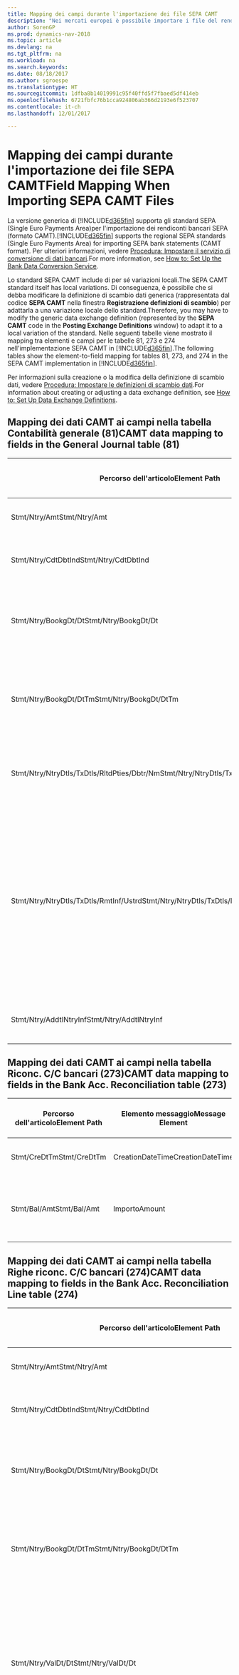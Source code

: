 ```yaml
---
title: Mapping dei campi durante l'importazione dei file SEPA CAMT
description: "Nei mercati europei è possibile importare i file del rendiconto bancario negli standard SEPA (Single Euro Payments Area) locali."
author: SorenGP
ms.prod: dynamics-nav-2018
ms.topic: article
ms.devlang: na
ms.tgt_pltfrm: na
ms.workload: na
ms.search.keywords: 
ms.date: 08/18/2017
ms.author: sgroespe
ms.translationtype: HT
ms.sourcegitcommit: 1dfba8b14019991c95f40ffd5f7fbaed5df414eb
ms.openlocfilehash: 6721fbfc76b1cca924806ab366d2193e6f523707
ms.contentlocale: it-ch
ms.lasthandoff: 12/01/2017

---
```

# <a name="field-mapping-when-importing-sepa-camt-files"></a><span data-ttu-id="3b1d7-103">Mapping dei campi durante l'importazione dei file SEPA CAMT</span><span class="sxs-lookup"><span data-stu-id="3b1d7-103">Field Mapping When Importing SEPA CAMT Files</span></span>
<span data-ttu-id="3b1d7-104">La versione generica di [!INCLUDE[d365fin](includes/d365fin_md.md)] supporta gli standard SEPA (Single Euro Payments Area)per l'importazione dei rendiconti bancari SEPA (formato CAMT).</span><span class="sxs-lookup"><span data-stu-id="3b1d7-104">[!INCLUDE[d365fin](includes/d365fin_md.md)] supports the regional SEPA standards (Single Euro Payments Area) for importing SEPA bank statements (CAMT format).</span></span> <span data-ttu-id="3b1d7-105">Per ulteriori informazioni, vedere [Procedura: Impostare il servizio di conversione di dati bancari](bank-how-setup-bank-data-conversion-service.md).</span><span class="sxs-lookup"><span data-stu-id="3b1d7-105">For more information, see [How to: Set Up the Bank Data Conversion Service](bank-how-setup-bank-data-conversion-service.md).</span></span>  

 <span data-ttu-id="3b1d7-106">Lo standard SEPA CAMT include di per sé variazioni locali.</span><span class="sxs-lookup"><span data-stu-id="3b1d7-106">The SEPA CAMT standard itself has local variations.</span></span> <span data-ttu-id="3b1d7-107">Di conseguenza, è possibile che si debba modificare la definizione di scambio dati generica (rappresentata dal codice **SEPA CAMT** nella finestra **Registrazione definizioni di scambio**) per adattarla a una variazione locale dello standard.</span><span class="sxs-lookup"><span data-stu-id="3b1d7-107">Therefore, you may have to modify the generic data exchange definition (represented by the **SEPA CAMT** code in the **Posting Exchange Definitions** window) to adapt it to a local variation of the standard.</span></span> <span data-ttu-id="3b1d7-108">Nelle seguenti tabelle viene mostrato il mapping tra elementi e campi per le tabelle 81, 273 e 274 nell'implementazione SEPA CAMT in [!INCLUDE[d365fin](includes/d365fin_md.md)].</span><span class="sxs-lookup"><span data-stu-id="3b1d7-108">The following tables show the element-to-field mapping for tables 81, 273, and 274 in the SEPA CAMT implementation in [!INCLUDE[d365fin](includes/d365fin_md.md)].</span></span>  

 <span data-ttu-id="3b1d7-109">Per informazioni sulla creazione o la modifica della definizione di scambio dati, vedere [Procedura: Impostare le definizioni di scambio dati](across-how-to-set-up-data-exchange-definitions.md).</span><span class="sxs-lookup"><span data-stu-id="3b1d7-109">For information about creating or adjusting a data exchange definition, see [How to: Set Up Data Exchange Definitions](across-how-to-set-up-data-exchange-definitions.md).</span></span>  

## <a name="camt-data-mapping-to-fields-in-the-general-journal-table-81"></a><span data-ttu-id="3b1d7-110">Mapping dei dati CAMT ai campi nella tabella Contabilità generale (81)</span><span class="sxs-lookup"><span data-stu-id="3b1d7-110">CAMT data mapping to fields in the General Journal table (81)</span></span>  

|<span data-ttu-id="3b1d7-111">Percorso dell'articolo</span><span class="sxs-lookup"><span data-stu-id="3b1d7-111">Element Path</span></span>|<span data-ttu-id="3b1d7-112">Elemento messaggio</span><span class="sxs-lookup"><span data-stu-id="3b1d7-112">Message Element</span></span>|<span data-ttu-id="3b1d7-113">Tipo di dati</span><span class="sxs-lookup"><span data-stu-id="3b1d7-113">Data Type</span></span>|<span data-ttu-id="3b1d7-114">Descrizione</span><span class="sxs-lookup"><span data-stu-id="3b1d7-114">Description</span></span>|<span data-ttu-id="3b1d7-115">Identificatore segno negativo</span><span class="sxs-lookup"><span data-stu-id="3b1d7-115">Negative-Sign Identifier</span></span>|<span data-ttu-id="3b1d7-116">Nr. campo</span><span class="sxs-lookup"><span data-stu-id="3b1d7-116">Field No.</span></span>|<span data-ttu-id="3b1d7-117">Nome campo</span><span class="sxs-lookup"><span data-stu-id="3b1d7-117">Field Name</span></span>|  
|------------------|---------------------|---------------|-----------------|-------------------------------|---------------|----------------|  
|<span data-ttu-id="3b1d7-118">Stmt/Ntry/Amt</span><span class="sxs-lookup"><span data-stu-id="3b1d7-118">Stmt/Ntry/Amt</span></span>|<span data-ttu-id="3b1d7-119">Importo</span><span class="sxs-lookup"><span data-stu-id="3b1d7-119">Amount</span></span>|<span data-ttu-id="3b1d7-120">Decimale</span><span class="sxs-lookup"><span data-stu-id="3b1d7-120">Decimal</span></span>|<span data-ttu-id="3b1d7-121">Specifica l'importo di denaro nel movimento cassa.</span><span class="sxs-lookup"><span data-stu-id="3b1d7-121">The amount of money in the cash entry</span></span>||<span data-ttu-id="3b1d7-122">13</span><span class="sxs-lookup"><span data-stu-id="3b1d7-122">13</span></span>|<span data-ttu-id="3b1d7-123">Importo</span><span class="sxs-lookup"><span data-stu-id="3b1d7-123">Amount</span></span>|  
|<span data-ttu-id="3b1d7-124">Stmt/Ntry/CdtDbtInd</span><span class="sxs-lookup"><span data-stu-id="3b1d7-124">Stmt/Ntry/CdtDbtInd</span></span>|<span data-ttu-id="3b1d7-125">CreditDebitIndicator</span><span class="sxs-lookup"><span data-stu-id="3b1d7-125">CreditDebitIndicator</span></span>|<span data-ttu-id="3b1d7-126">Testo</span><span class="sxs-lookup"><span data-stu-id="3b1d7-126">Text</span></span>|<span data-ttu-id="3b1d7-127">Indica se il movimento è un credito o un debito</span><span class="sxs-lookup"><span data-stu-id="3b1d7-127">Indicates whether the entry is a credit or a debit entry</span></span>|<span data-ttu-id="3b1d7-128">DBIT</span><span class="sxs-lookup"><span data-stu-id="3b1d7-128">DBIT</span></span>|<span data-ttu-id="3b1d7-129">13</span><span class="sxs-lookup"><span data-stu-id="3b1d7-129">13</span></span>|<span data-ttu-id="3b1d7-130">Importo</span><span class="sxs-lookup"><span data-stu-id="3b1d7-130">Amount</span></span>|  
|<span data-ttu-id="3b1d7-131">Stmt/Ntry/BookgDt/Dt</span><span class="sxs-lookup"><span data-stu-id="3b1d7-131">Stmt/Ntry/BookgDt/Dt</span></span>|<span data-ttu-id="3b1d7-132">Data</span><span class="sxs-lookup"><span data-stu-id="3b1d7-132">Date</span></span>|<span data-ttu-id="3b1d7-133">Data</span><span class="sxs-lookup"><span data-stu-id="3b1d7-133">Date</span></span>|<span data-ttu-id="3b1d7-134">Data in cui un movimento viene registrato in un conto nei registri di chi utilizza il conto</span><span class="sxs-lookup"><span data-stu-id="3b1d7-134">The date when an entry is posted to an account on the account servicer's books</span></span>||<span data-ttu-id="3b1d7-135">5</span><span class="sxs-lookup"><span data-stu-id="3b1d7-135">5</span></span>|<span data-ttu-id="3b1d7-136">Data di registrazione:</span><span class="sxs-lookup"><span data-stu-id="3b1d7-136">Posting Date</span></span>|  
|<span data-ttu-id="3b1d7-137">Stmt/Ntry/BookgDt/DtTm</span><span class="sxs-lookup"><span data-stu-id="3b1d7-137">Stmt/Ntry/BookgDt/DtTm</span></span>|<span data-ttu-id="3b1d7-138">DataOra</span><span class="sxs-lookup"><span data-stu-id="3b1d7-138">DateTime</span></span>|<span data-ttu-id="3b1d7-139">DataOra</span><span class="sxs-lookup"><span data-stu-id="3b1d7-139">DateTime</span></span>|<span data-ttu-id="3b1d7-140">Data e ora in cui un movimento viene registrato in un conto nei registri di chi utilizza il conto</span><span class="sxs-lookup"><span data-stu-id="3b1d7-140">The date and time when an entry is posted to an account on the account servicer's books</span></span>||<span data-ttu-id="3b1d7-141">5</span><span class="sxs-lookup"><span data-stu-id="3b1d7-141">5</span></span>|<span data-ttu-id="3b1d7-142">Data di registrazione:</span><span class="sxs-lookup"><span data-stu-id="3b1d7-142">Posting Date</span></span>|  
|<span data-ttu-id="3b1d7-143">Stmt/Ntry/NtryDtls/TxDtls/RltdPties/Dbtr/Nm</span><span class="sxs-lookup"><span data-stu-id="3b1d7-143">Stmt/Ntry/NtryDtls/TxDtls/RltdPties/Dbtr/Nm</span></span>|<span data-ttu-id="3b1d7-144">Nome</span><span class="sxs-lookup"><span data-stu-id="3b1d7-144">Name</span></span>|<span data-ttu-id="3b1d7-145">Testo</span><span class="sxs-lookup"><span data-stu-id="3b1d7-145">Text</span></span>|<span data-ttu-id="3b1d7-146">Nome della parte che deve una somma di denaro al creditore (finale)</span><span class="sxs-lookup"><span data-stu-id="3b1d7-146">The name of the party that owes an amount of money to the (ultimate) creditor</span></span>||<span data-ttu-id="3b1d7-147">1221</span><span class="sxs-lookup"><span data-stu-id="3b1d7-147">1221</span></span>|<span data-ttu-id="3b1d7-148">Informazioni sul pagante</span><span class="sxs-lookup"><span data-stu-id="3b1d7-148">Payer Information</span></span>|  
|<span data-ttu-id="3b1d7-149">Stmt/Ntry/NtryDtls/TxDtls/RmtInf/Ustrd</span><span class="sxs-lookup"><span data-stu-id="3b1d7-149">Stmt/Ntry/NtryDtls/TxDtls/RmtInf/Ustrd</span></span>|<span data-ttu-id="3b1d7-150">Non strutturato</span><span class="sxs-lookup"><span data-stu-id="3b1d7-150">Unstructured</span></span>|<span data-ttu-id="3b1d7-151">Testo</span><span class="sxs-lookup"><span data-stu-id="3b1d7-151">Text</span></span>|<span data-ttu-id="3b1d7-152">Informazioni fornite per consentire la corrispondenza o riconciliazione di un movimento con gli articoli oggetto del pagamento, come le fatture aziendali in un sistema conto clienti, in un form non strutturato</span><span class="sxs-lookup"><span data-stu-id="3b1d7-152">Information supplied to enable the matching/reconciliation of an entry with the items that the payment is intended to settle, such as commercial invoices in an accounts-receivable system, in an unstructured form</span></span>||<span data-ttu-id="3b1d7-153">8</span><span class="sxs-lookup"><span data-stu-id="3b1d7-153">8</span></span>|<span data-ttu-id="3b1d7-154">Descrizione</span><span class="sxs-lookup"><span data-stu-id="3b1d7-154">Description</span></span>|  
|<span data-ttu-id="3b1d7-155">Stmt/Ntry/AddtlNtryInf</span><span class="sxs-lookup"><span data-stu-id="3b1d7-155">Stmt/Ntry/AddtlNtryInf</span></span>|<span data-ttu-id="3b1d7-156">AdditionalEntryInformation</span><span class="sxs-lookup"><span data-stu-id="3b1d7-156">AdditionalEntryInformation</span></span>|<span data-ttu-id="3b1d7-157">Testo</span><span class="sxs-lookup"><span data-stu-id="3b1d7-157">Text</span></span>|<span data-ttu-id="3b1d7-158">Informazioni aggiuntive relative al movimento</span><span class="sxs-lookup"><span data-stu-id="3b1d7-158">Additional information about the entry</span></span>||<span data-ttu-id="3b1d7-159">1222</span><span class="sxs-lookup"><span data-stu-id="3b1d7-159">1222</span></span>|<span data-ttu-id="3b1d7-160">Informazioni sulla transazione</span><span class="sxs-lookup"><span data-stu-id="3b1d7-160">Transaction Information</span></span>|  

## <a name="camt-data-mapping-to-fields-in-the-bank-acc-reconciliation-table-273"></a><span data-ttu-id="3b1d7-161">Mapping dei dati CAMT ai campi nella tabella Riconc. C/C bancari (273)</span><span class="sxs-lookup"><span data-stu-id="3b1d7-161">CAMT data mapping to fields in the Bank Acc. Reconciliation table (273)</span></span>  

|<span data-ttu-id="3b1d7-162">Percorso dell'articolo</span><span class="sxs-lookup"><span data-stu-id="3b1d7-162">Element Path</span></span>|<span data-ttu-id="3b1d7-163">Elemento messaggio</span><span class="sxs-lookup"><span data-stu-id="3b1d7-163">Message Element</span></span>|<span data-ttu-id="3b1d7-164">Tipo di dati</span><span class="sxs-lookup"><span data-stu-id="3b1d7-164">Data Type</span></span>|<span data-ttu-id="3b1d7-165">Descrizione</span><span class="sxs-lookup"><span data-stu-id="3b1d7-165">Description</span></span>|<span data-ttu-id="3b1d7-166">Identificatore segno negativo</span><span class="sxs-lookup"><span data-stu-id="3b1d7-166">Negative-Sign Identifier</span></span>|<span data-ttu-id="3b1d7-167">Nr. campo</span><span class="sxs-lookup"><span data-stu-id="3b1d7-167">Field No.</span></span>|<span data-ttu-id="3b1d7-168">Nome campo</span><span class="sxs-lookup"><span data-stu-id="3b1d7-168">Field Name</span></span>|  
|------------------|---------------------|---------------|-----------------|-------------------------------|---------------|----------------|  
|<span data-ttu-id="3b1d7-169">Stmt/CreDtTm</span><span class="sxs-lookup"><span data-stu-id="3b1d7-169">Stmt/CreDtTm</span></span>|<span data-ttu-id="3b1d7-170">CreationDateTime</span><span class="sxs-lookup"><span data-stu-id="3b1d7-170">CreationDateTime</span></span>|<span data-ttu-id="3b1d7-171">Data</span><span class="sxs-lookup"><span data-stu-id="3b1d7-171">Date</span></span>|<span data-ttu-id="3b1d7-172">Data e ora di creazione del messaggio</span><span class="sxs-lookup"><span data-stu-id="3b1d7-172">The date and time when the message was created</span></span>||<span data-ttu-id="3b1d7-173">3</span><span class="sxs-lookup"><span data-stu-id="3b1d7-173">3</span></span>|<span data-ttu-id="3b1d7-174">Data estratto conto</span><span class="sxs-lookup"><span data-stu-id="3b1d7-174">Statement Date</span></span>|  
|<span data-ttu-id="3b1d7-175">Stmt/Bal/Amt</span><span class="sxs-lookup"><span data-stu-id="3b1d7-175">Stmt/Bal/Amt</span></span>|<span data-ttu-id="3b1d7-176">Importo</span><span class="sxs-lookup"><span data-stu-id="3b1d7-176">Amount</span></span>|<span data-ttu-id="3b1d7-177">Decimale</span><span class="sxs-lookup"><span data-stu-id="3b1d7-177">Decimal</span></span>|<span data-ttu-id="3b1d7-178">Importo risultante dagli importi al netto per tutti i movimenti dare e avere</span><span class="sxs-lookup"><span data-stu-id="3b1d7-178">The amount resulting from the netted amounts for all debit and credit entries</span></span>||<span data-ttu-id="3b1d7-179">4</span><span class="sxs-lookup"><span data-stu-id="3b1d7-179">4</span></span>|<span data-ttu-id="3b1d7-180">Saldo finale estratto conto</span><span class="sxs-lookup"><span data-stu-id="3b1d7-180">Statement Ending Balance</span></span>|  

## <a name="camt-data-mapping-to-fields-in-the-bank-acc-reconciliation-line-table-274"></a><span data-ttu-id="3b1d7-181">Mapping dei dati CAMT ai campi nella tabella Righe riconc. C/C bancari (274)</span><span class="sxs-lookup"><span data-stu-id="3b1d7-181">CAMT data mapping to fields in the Bank Acc. Reconciliation Line table (274)</span></span>  

|<span data-ttu-id="3b1d7-182">Percorso dell'articolo</span><span class="sxs-lookup"><span data-stu-id="3b1d7-182">Element Path</span></span>|<span data-ttu-id="3b1d7-183">Elemento messaggio</span><span class="sxs-lookup"><span data-stu-id="3b1d7-183">Message Element</span></span>|<span data-ttu-id="3b1d7-184">Tipo di dati</span><span class="sxs-lookup"><span data-stu-id="3b1d7-184">Data Type</span></span>|<span data-ttu-id="3b1d7-185">Descrizione</span><span class="sxs-lookup"><span data-stu-id="3b1d7-185">Description</span></span>|<span data-ttu-id="3b1d7-186">Identificatore segno negativo</span><span class="sxs-lookup"><span data-stu-id="3b1d7-186">Negative-Sign Identifier</span></span>|<span data-ttu-id="3b1d7-187">Nr. campo</span><span class="sxs-lookup"><span data-stu-id="3b1d7-187">Field No.</span></span>|<span data-ttu-id="3b1d7-188">Nome campo</span><span class="sxs-lookup"><span data-stu-id="3b1d7-188">Field Name</span></span>|  
|------------------|---------------------|---------------|-----------------|-------------------------------|---------------|----------------|  
|<span data-ttu-id="3b1d7-189">Stmt/Ntry/Amt</span><span class="sxs-lookup"><span data-stu-id="3b1d7-189">Stmt/Ntry/Amt</span></span>|<span data-ttu-id="3b1d7-190">Importo</span><span class="sxs-lookup"><span data-stu-id="3b1d7-190">Amount</span></span>|<span data-ttu-id="3b1d7-191">Decimale</span><span class="sxs-lookup"><span data-stu-id="3b1d7-191">Decimal</span></span>|<span data-ttu-id="3b1d7-192">Specifica l'importo di denaro nel movimento cassa.</span><span class="sxs-lookup"><span data-stu-id="3b1d7-192">The amount of money in the cash entry</span></span>||<span data-ttu-id="3b1d7-193">7</span><span class="sxs-lookup"><span data-stu-id="3b1d7-193">7</span></span>|<span data-ttu-id="3b1d7-194">Importo estratto conto</span><span class="sxs-lookup"><span data-stu-id="3b1d7-194">Statement Amount</span></span>|  
|<span data-ttu-id="3b1d7-195">Stmt/Ntry/CdtDbtInd</span><span class="sxs-lookup"><span data-stu-id="3b1d7-195">Stmt/Ntry/CdtDbtInd</span></span>|<span data-ttu-id="3b1d7-196">CreditDebitIndicator</span><span class="sxs-lookup"><span data-stu-id="3b1d7-196">CreditDebitIndicator</span></span>|<span data-ttu-id="3b1d7-197">Testo</span><span class="sxs-lookup"><span data-stu-id="3b1d7-197">Text</span></span>|<span data-ttu-id="3b1d7-198">Indica se il movimento è un credito o un debito</span><span class="sxs-lookup"><span data-stu-id="3b1d7-198">Indicates whether the entry is a credit or a debit entry</span></span>|<span data-ttu-id="3b1d7-199">DBIT</span><span class="sxs-lookup"><span data-stu-id="3b1d7-199">DBIT</span></span>|<span data-ttu-id="3b1d7-200">7</span><span class="sxs-lookup"><span data-stu-id="3b1d7-200">7</span></span>|<span data-ttu-id="3b1d7-201">Importo estratto conto</span><span class="sxs-lookup"><span data-stu-id="3b1d7-201">Statement Amount</span></span>|  
|<span data-ttu-id="3b1d7-202">Stmt/Ntry/BookgDt/Dt</span><span class="sxs-lookup"><span data-stu-id="3b1d7-202">Stmt/Ntry/BookgDt/Dt</span></span>|<span data-ttu-id="3b1d7-203">Data</span><span class="sxs-lookup"><span data-stu-id="3b1d7-203">Date</span></span>|<span data-ttu-id="3b1d7-204">Data</span><span class="sxs-lookup"><span data-stu-id="3b1d7-204">Date</span></span>|<span data-ttu-id="3b1d7-205">Data in cui un movimento viene registrato in un conto nei registri di chi utilizza il conto</span><span class="sxs-lookup"><span data-stu-id="3b1d7-205">The date when an entry is posted to an account on the account servicer's books</span></span>||<span data-ttu-id="3b1d7-206">5</span><span class="sxs-lookup"><span data-stu-id="3b1d7-206">5</span></span>|<span data-ttu-id="3b1d7-207">Data transazione</span><span class="sxs-lookup"><span data-stu-id="3b1d7-207">Transaction Date</span></span>|  
|<span data-ttu-id="3b1d7-208">Stmt/Ntry/BookgDt/DtTm</span><span class="sxs-lookup"><span data-stu-id="3b1d7-208">Stmt/Ntry/BookgDt/DtTm</span></span>|<span data-ttu-id="3b1d7-209">DataOra</span><span class="sxs-lookup"><span data-stu-id="3b1d7-209">DateTime</span></span>|<span data-ttu-id="3b1d7-210">DataOra</span><span class="sxs-lookup"><span data-stu-id="3b1d7-210">DateTime</span></span>|<span data-ttu-id="3b1d7-211">Data e ora in cui un movimento viene registrato in un conto nei registri di chi utilizza il conto</span><span class="sxs-lookup"><span data-stu-id="3b1d7-211">The date and time when an entry is posted to an account on the account servicer's books</span></span>||<span data-ttu-id="3b1d7-212">5</span><span class="sxs-lookup"><span data-stu-id="3b1d7-212">5</span></span>|<span data-ttu-id="3b1d7-213">Data transazione</span><span class="sxs-lookup"><span data-stu-id="3b1d7-213">Transaction Date</span></span>|  
|<span data-ttu-id="3b1d7-214">Stmt/Ntry/ValDt/Dt</span><span class="sxs-lookup"><span data-stu-id="3b1d7-214">Stmt/Ntry/ValDt/Dt</span></span>|<span data-ttu-id="3b1d7-215">Data</span><span class="sxs-lookup"><span data-stu-id="3b1d7-215">Date</span></span>|<span data-ttu-id="3b1d7-216">Data</span><span class="sxs-lookup"><span data-stu-id="3b1d7-216">Date</span></span>|<span data-ttu-id="3b1d7-217">Data in cui i cespiti diventano disponibili al proprietario del conto nel caso di un movimento in avere o cessano di essere disponibili nel caso di un movimento in dare</span><span class="sxs-lookup"><span data-stu-id="3b1d7-217">The date when assets become available to the account owner in case of a credit entry, or cease to be available to the account owner in case of a debit entry</span></span>||<span data-ttu-id="3b1d7-218">12</span><span class="sxs-lookup"><span data-stu-id="3b1d7-218">12</span></span>|<span data-ttu-id="3b1d7-219">Data valuta</span><span class="sxs-lookup"><span data-stu-id="3b1d7-219">Value Date</span></span>|  
|<span data-ttu-id="3b1d7-220">Stmt/Ntry/ValDt/DtTm</span><span class="sxs-lookup"><span data-stu-id="3b1d7-220">Stmt/Ntry/ValDt/DtTm</span></span>|<span data-ttu-id="3b1d7-221">DataOra</span><span class="sxs-lookup"><span data-stu-id="3b1d7-221">DateTime</span></span>|<span data-ttu-id="3b1d7-222">DataOra</span><span class="sxs-lookup"><span data-stu-id="3b1d7-222">DateTime</span></span>|<span data-ttu-id="3b1d7-223">Data e ora in cui i cespiti diventano disponibili al proprietario del conto nel caso di un movimento in avere o cessano di essere disponibili nel caso di un movimento in dare</span><span class="sxs-lookup"><span data-stu-id="3b1d7-223">The date and time when assets become available to the account owner in case of a credit entry, or cease to be available to the account owner in case of a debit entry</span></span>||<span data-ttu-id="3b1d7-224">12</span><span class="sxs-lookup"><span data-stu-id="3b1d7-224">12</span></span>|<span data-ttu-id="3b1d7-225">Data valuta</span><span class="sxs-lookup"><span data-stu-id="3b1d7-225">Value Date</span></span>|  
|<span data-ttu-id="3b1d7-226">Stmt/Ntry/NtryDtls/TxDtls/RltdPties/Dbtr/Nm</span><span class="sxs-lookup"><span data-stu-id="3b1d7-226">Stmt/Ntry/NtryDtls/TxDtls/RltdPties/Dbtr/Nm</span></span>|<span data-ttu-id="3b1d7-227">Nome</span><span class="sxs-lookup"><span data-stu-id="3b1d7-227">Name</span></span>|<span data-ttu-id="3b1d7-228">Testo</span><span class="sxs-lookup"><span data-stu-id="3b1d7-228">Text</span></span>|<span data-ttu-id="3b1d7-229">Nome della parte che deve una somma di denaro al creditore (finale)</span><span class="sxs-lookup"><span data-stu-id="3b1d7-229">The name of the party that owes an amount of money to the (ultimate) creditor</span></span>||<span data-ttu-id="3b1d7-230">15</span><span class="sxs-lookup"><span data-stu-id="3b1d7-230">15</span></span>|<span data-ttu-id="3b1d7-231">Informazioni sul pagante</span><span class="sxs-lookup"><span data-stu-id="3b1d7-231">Payer Information</span></span>|  
|<span data-ttu-id="3b1d7-232">Stmt/Ntry/NtryDtls/TxDtls/RmtInf/Ustrd</span><span class="sxs-lookup"><span data-stu-id="3b1d7-232">Stmt/Ntry/NtryDtls/TxDtls/RmtInf/Ustrd</span></span>|<span data-ttu-id="3b1d7-233">Non strutturato</span><span class="sxs-lookup"><span data-stu-id="3b1d7-233">Unstructured</span></span>|<span data-ttu-id="3b1d7-234">Testo</span><span class="sxs-lookup"><span data-stu-id="3b1d7-234">Text</span></span>|<span data-ttu-id="3b1d7-235">Informazioni fornite per consentire la corrispondenza o riconciliazione di un movimento con gli articoli oggetto del pagamento, come le fatture aziendali in un sistema conto clienti, in un form non strutturato</span><span class="sxs-lookup"><span data-stu-id="3b1d7-235">Information supplied to enable the matching/reconciliation of an entry with the items that the payment is intended to settle, such as commercial invoices in an accounts-receivable system, in an unstructured form</span></span>||<span data-ttu-id="3b1d7-236">6</span><span class="sxs-lookup"><span data-stu-id="3b1d7-236">6</span></span>|<span data-ttu-id="3b1d7-237">Descrizione</span><span class="sxs-lookup"><span data-stu-id="3b1d7-237">Description</span></span>|  
|<span data-ttu-id="3b1d7-238">Stmt/Ntry/AddtlNtryInf</span><span class="sxs-lookup"><span data-stu-id="3b1d7-238">Stmt/Ntry/AddtlNtryInf</span></span>|<span data-ttu-id="3b1d7-239">AdditionalEntryInformation</span><span class="sxs-lookup"><span data-stu-id="3b1d7-239">AdditionalEntryInformation</span></span>|<span data-ttu-id="3b1d7-240">Testo</span><span class="sxs-lookup"><span data-stu-id="3b1d7-240">Text</span></span>|<span data-ttu-id="3b1d7-241">Informazioni aggiuntive relative al movimento</span><span class="sxs-lookup"><span data-stu-id="3b1d7-241">Additional information about the entry</span></span>||<span data-ttu-id="3b1d7-242">16</span><span class="sxs-lookup"><span data-stu-id="3b1d7-242">16</span></span>|<span data-ttu-id="3b1d7-243">Informazioni sulla transazione</span><span class="sxs-lookup"><span data-stu-id="3b1d7-243">Transaction Information</span></span>|  

 <span data-ttu-id="3b1d7-244">Gli elementi nel nodo **Ntry** importati in [!INCLUDE[d365fin](includes/d365fin_md.md)], ma di cui non è stato eseguito il mapping ad alcun campo, vengono memorizzati nella tabella **Registrazione definizione colonna scambio dati**.</span><span class="sxs-lookup"><span data-stu-id="3b1d7-244">Elements in the **Ntry** node that are imported into [!INCLUDE[d365fin](includes/d365fin_md.md)] but not mapped to any fields are stored in the **Posting Exch. Column Def** table.</span></span> <span data-ttu-id="3b1d7-245">Gli utenti possono vedere gli elementi nelle finestre **Registrazione riconciliazione pagamenti**, **Collegamento pagamenti** e **Riconciliazioni C/C bancari** scegliendo l'azione **Dettagli riga rendiconto bancario**.</span><span class="sxs-lookup"><span data-stu-id="3b1d7-245">Users can view these elements from the **Payment Reconciliation Journal**, **Payment Application**, and **Bank Acc. Reconciliation** windows by choosing the **Bank Statement Line Details** action.</span></span> <span data-ttu-id="3b1d7-246">Per ulteriori informazioni, vedere [Procedura: Riconciliare i pagamenti utilizzando il collegamento automatico](receivables-how-reconcile-payments-auto-application.md).</span><span class="sxs-lookup"><span data-stu-id="3b1d7-246">For more information, see [How to: Reconcile Payments Using Automatic Application](receivables-how-reconcile-payments-auto-application.md).</span></span>  
## <a name="see-also"></a><span data-ttu-id="3b1d7-247">Vedi anche</span><span class="sxs-lookup"><span data-stu-id="3b1d7-247">See Also</span></span>  
[<span data-ttu-id="3b1d7-248">Impostazione dello scambio di dati</span><span class="sxs-lookup"><span data-stu-id="3b1d7-248">Setting Up Data Exchange</span></span>](across-set-up-data-exchange.md)  
[<span data-ttu-id="3b1d7-249">Scambio di dati in modalità elettronica</span><span class="sxs-lookup"><span data-stu-id="3b1d7-249">Exchanging Data Electronically</span></span>](across-data-exchange.md)  
<span data-ttu-id="3b1d7-250">[Procedura: Impostare il servizio di conversione di dati bancari](bank-how-setup-bank-data-conversion-service.md) </span><span class="sxs-lookup"><span data-stu-id="3b1d7-250">[How to: Set Up the Bank Data Conversion Service](bank-how-setup-bank-data-conversion-service.md) </span></span>  
[<span data-ttu-id="3b1d7-251">Procedura: Utilizzare gli schemi XML per preparare le definizioni di scambio dati</span><span class="sxs-lookup"><span data-stu-id="3b1d7-251">How to: Use XML Schemas to Prepare Data Exchange Definitions</span></span>](across-how-to-use-xml-schemas-to-prepare-data-exchange-definitions.md)  
[<span data-ttu-id="3b1d7-252">Procedura: Riconciliare i pagamenti utilizzando il collegamento automatico</span><span class="sxs-lookup"><span data-stu-id="3b1d7-252">How to: Reconcile Payments Using Automatic Application</span></span>](receivables-how-reconcile-payments-auto-application.md)  

